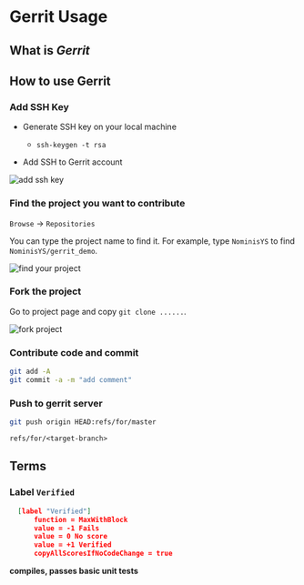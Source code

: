 



# Gerrit Usage



## What is _Gerrit_


## How to use Gerrit


### Add SSH Key


+ Generate SSH key on your local machine 
    -   `ssh-keygen -t rsa`

+ Add SSH to Gerrit account

![add ssh key](https://github.com/sunyaojin/Gerrit/blob/master/fig/f1.png)

### Find the project you want to contribute

`Browse` -> `Repositories`

You can type the project name to find it. For example, type `NominisYS` to find `NominisYS/gerrit_demo`.

![find your project](https://github.com/sunyaojin/Gerrit/blob/master/fig/f3.png)



### Fork the project

Go to project page and copy `git clone ......`.

![fork project](https://github.com/sunyaojin/Gerrit/blob/master/fig/f2.png)






### Contribute code and commit


```bash
git add -A
git commit -a -m "add comment"
```

### Push to gerrit server

```bash
git push origin HEAD:refs/for/master
```

`refs/for/<target-branch>` 


## Terms


### Label `Verified`

```json
  [label "Verified"]
      function = MaxWithBlock
      value = -1 Fails
      value = 0 No score
      value = +1 Verified
      copyAllScoresIfNoCodeChange = true
```

__compiles, passes basic unit tests__







